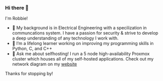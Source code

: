### Hi there 👋

I'm Robbie!

- 🔭 My background is in Electrical Engineering with a specilization in communcations system. I have a passion for security & strive to develop a deep understanding of any technology I work with.
- 🌱 I’m a lifelong learner working on improving my programming skills in Python, C, and C++
- 💬 Ask me about selfhosting! I run a 5 node high-availability Proxmox cluster which houses all of my self-hosted applications. Check out my network diagram on my [website](https://litts.me/homelab)

Thanks for stopping by! 
